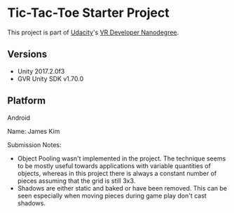 # Tic-Tac-Toe Starter Project

This project is part of [Udacity](https://www.udacity.com "Udacity - Be in demand")'s [VR Developer Nanodegree](https://www.udacity.com/course/vr-developer-nanodegree--nd017).

## Versions
- Unity 2017.2.0f3
- GVR Unity SDK v1.70.0

## Platform 
Android

Name: James Kim

Submission Notes:

 - Object Pooling wasn't implemented in the project. The technique seems to be mostly useful towards applications with variable quantities of objects, whereas in this project there is always a constant number of pieces assuming that the grid is still 3x3.
 - Shadows are either static and baked or have been removed. This can be seen especially when moving pieces during game play don't cast shadows. 

